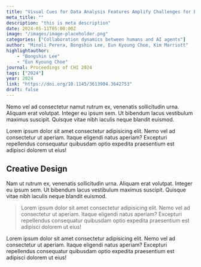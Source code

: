 ```yaml
---
title: "Visual Cues for Data Analysis Features Amplify Challenges for Blind Spreadsheet Users"
meta_title: ""
description: "this is meta description"
date: 2024-05-11T05:00:00Z
image: "/images/image-placeholder.png"
categories: ["Collaboration dynamics between humans and AI agents"]
author: "Minoli Perera, Bongshin Lee, Eun Kyoung Choe, Kim Marriott"
highlightauthor: 
    - "Bongshin Lee"
    - "Eun Kyoung Choe"
journal: Proceedings of CHI 2024
tags: ["2024"]
year: 2024
link: "https://doi.org/10.1145/3613904.3642753"
draft: false
---
```

 
Nemo vel ad consectetur namut rutrum ex, venenatis sollicitudin urna. Aliquam erat volutpat. Integer eu ipsum sem. Ut bibendum lacus vestibulum maximus suscipit. Quisque vitae nibh iaculis neque blandit euismod.

Lorem ipsum dolor sit amet consectetur adipisicing elit. Nemo vel ad consectetur ut aperiam. Itaque eligendi natus aperiam? Excepturi repellendus consequatur quibusdam optio expedita praesentium est adipisci dolorem ut eius!

## Creative Design

Nam ut rutrum ex, venenatis sollicitudin urna. Aliquam erat volutpat. Integer eu ipsum sem. Ut bibendum lacus vestibulum maximus suscipit. Quisque vitae nibh iaculis neque blandit euismod.

> Lorem ipsum dolor sit amet consectetur adipisicing elit. Nemo vel ad consectetur ut aperiam. Itaque eligendi natus aperiam? Excepturi repellendus consequatur quibusdam optio expedita praesentium est adipisci dolorem ut eius!

Lorem ipsum dolor sit amet consectetur adipisicing elit. Nemo vel ad consectetur ut aperiam. Itaque eligendi natus aperiam? Excepturi repellendus consequatur quibusdam optio expedita praesentium est adipisci dolorem ut eius!
